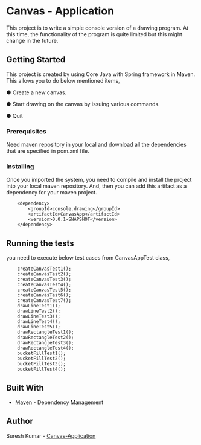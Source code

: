 ﻿# Canvas - Application

This project is to write a simple console version of a drawing program. At this time, the functionality of the program is quite limited but this might change in the future. 


## Getting Started

This project is created by using Core Java with Spring framework in Maven. This allows you to do below mentioned items,

● Create a new canvas.

● Start drawing on the canvas by issuing various commands.

● Quit


### Prerequisites

Need maven repository in your local and download all the dependencies that are specified in pom.xml file.

### Installing

Once you imported the system, you need to compile and install the project into your local maven repository. And, then you can add this artifact as a dependency for your maven project.

		<dependency>
			<groupId>console.drawing</groupId>
			<artifactId>CanvasApp</artifactId>
			<version>0.0.1-SNAPSHOT</version>
		</dependency>

## Running the tests
		
you need to execute below test cases from CanvasAppTest class,

		createCanvasTest1();
		createCanvasTest2();
		createCanvasTest3();
		createCanvasTest4();
		createCanvasTest5();
		createCanvasTest6();
		createCanvasTest7();
		drawLineTest1();
		drawLineTest2();
		drawLineTest3();
		drawLineTest4();
		drawLineTest5();
		drawRectangleTest1();
		drawRectangleTest2();
		drawRectangleTest3();
		drawRectangleTest4();
		bucketFillTest1();
		bucketFillTest2();
		bucketFillTest3();
		bucketFillTest4();


## Built With
* [Maven](https://maven.apache.org/) - Dependency Management
## Author

Suresh Kumar - [Canvas-Application]( https://github.com/sureshkumara88/Canvas-Application.git)


